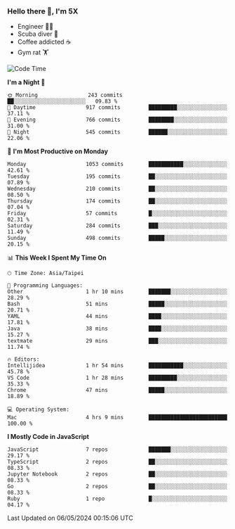 ### Hello there 👋, I'm 5X

* Engineer 👨‍💻
* Scuba diver 🤿
* Coffee addicted ☕️
* Gym rat 🏋️

<!--START_SECTION:waka-->
![Code Time](http://img.shields.io/badge/Code%20Time-939%20hrs%2033%20mins-blue)

**I'm a Night 🦉** 

```text
🌞 Morning                243 commits         ██░░░░░░░░░░░░░░░░░░░░░░░   09.83 % 
🌆 Daytime                917 commits         █████████░░░░░░░░░░░░░░░░   37.11 % 
🌃 Evening                766 commits         ████████░░░░░░░░░░░░░░░░░   31.00 % 
🌙 Night                  545 commits         ██████░░░░░░░░░░░░░░░░░░░   22.06 % 
```
📅 **I'm Most Productive on Monday** 

```text
Monday                   1053 commits        ███████████░░░░░░░░░░░░░░   42.61 % 
Tuesday                  195 commits         ██░░░░░░░░░░░░░░░░░░░░░░░   07.89 % 
Wednesday                210 commits         ██░░░░░░░░░░░░░░░░░░░░░░░   08.50 % 
Thursday                 174 commits         ██░░░░░░░░░░░░░░░░░░░░░░░   07.04 % 
Friday                   57 commits          █░░░░░░░░░░░░░░░░░░░░░░░░   02.31 % 
Saturday                 284 commits         ███░░░░░░░░░░░░░░░░░░░░░░   11.49 % 
Sunday                   498 commits         █████░░░░░░░░░░░░░░░░░░░░   20.15 % 
```


📊 **This Week I Spent My Time On** 

```text
🕑︎ Time Zone: Asia/Taipei

💬 Programming Languages: 
Other                    1 hr 10 mins        ███████░░░░░░░░░░░░░░░░░░   28.29 % 
Bash                     51 mins             █████░░░░░░░░░░░░░░░░░░░░   20.71 % 
YAML                     44 mins             ████░░░░░░░░░░░░░░░░░░░░░   17.81 % 
Java                     38 mins             ████░░░░░░░░░░░░░░░░░░░░░   15.27 % 
textmate                 29 mins             ███░░░░░░░░░░░░░░░░░░░░░░   11.74 % 

🔥 Editors: 
Intellijidea             1 hr 54 mins        ███████████░░░░░░░░░░░░░░   45.78 % 
VS Code                  1 hr 28 mins        █████████░░░░░░░░░░░░░░░░   35.33 % 
Chrome                   47 mins             █████░░░░░░░░░░░░░░░░░░░░   18.89 % 

💻 Operating System: 
Mac                      4 hrs 9 mins        █████████████████████████   100.00 % 
```

**I Mostly Code in JavaScript** 

```text
JavaScript               7 repos             ███████░░░░░░░░░░░░░░░░░░   29.17 % 
TypeScript               2 repos             ██░░░░░░░░░░░░░░░░░░░░░░░   08.33 % 
Jupyter Notebook         2 repos             ██░░░░░░░░░░░░░░░░░░░░░░░   08.33 % 
Go                       2 repos             ██░░░░░░░░░░░░░░░░░░░░░░░   08.33 % 
Ruby                     1 repo              █░░░░░░░░░░░░░░░░░░░░░░░░   04.17 % 
```




 Last Updated on 06/05/2024 00:15:06 UTC
<!--END_SECTION:waka-->
